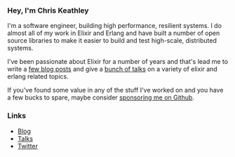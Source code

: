 ### Hey, I'm Chris Keathley

I'm a software engineer, building high performance, resilient systems.
I do almost all of my work in Elixir and Erlang and have built a number of
open source libraries to make it easier to build and test high-scale, distributed systems.

I've been passionate about Elixir for a number of years and that's lead me
to write a [few blog posts](https://keathley.io) and give a [bunch of talks](https://keathley.io/talks) on a variety
of elixir and erlang related topics.

If you've found some value in any of the stuff I've worked on and you have a few
bucks to spare, maybe consider [sponsoring me on Github](https://github.com/sponsors/keathley).

### Links

* [Blog](https://keathley.io)
* [Talks](https://keathley.io/talks)
* [Twitter](https://twitter.com/ChrisKeathley)

